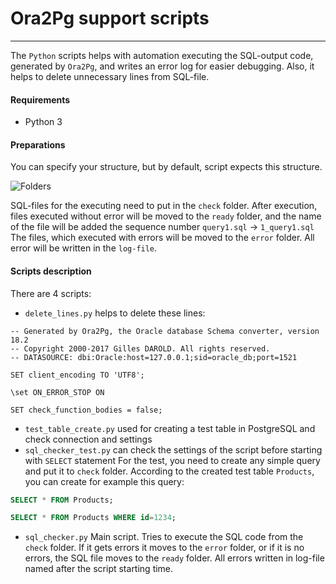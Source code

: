 # Ora2Pg support scripts
---
The `Python` scripts helps with automation executing the SQL-output code, generated by `Ora2Pg`, and writes an error log for easier debugging. Also, it helps to delete unnecessary lines from SQL-file.

#### Requirements
* Python 3

#### Preparations
You can specify your structure, but by default, script expects this structure.

![Folders](https://raw.githubusercontent.com/nurgalive/ora2pg_scripts/master/materials/1.png)

SQL-files for the executing need to put in the `check` folder.
After execution, files executed without error will be moved to the `ready` folder, and the name of the file will be added the sequence number `query1.sql` -> `1_query1.sql`
The files, which executed with errors will be moved to the `error` folder.
All error will be written in the `log-file`.

#### Scripts description
There are 4 scripts:
* `delete_lines.py` helps to delete these lines:
```
-- Generated by Ora2Pg, the Oracle database Schema converter, version 18.2
-- Copyright 2000-2017 Gilles DAROLD. All rights reserved.
-- DATASOURCE: dbi:Oracle:host=127.0.0.1;sid=oracle_db;port=1521

SET client_encoding TO 'UTF8';

\set ON_ERROR_STOP ON

SET check_function_bodies = false;
```
* `test_table_create.py` used for creating a test table in PostgreSQL and check connection and settings
* `sql_checker_test.py` can check the settings of the script before starting with `SELECT` statement
For the test, you need to create any simple query and put it to `check` folder.
According to the created test table `Products`, you can create for example this query:
```sql
SELECT * FROM Products;
```

```sql
SELECT * FROM Products WHERE id=1234;
```
* `sql_checker.py` Main script. Tries to execute the SQL code from the `check` folder. If it gets errors it moves to the `error` folder, or if it is no errors, the SQL file moves to the `ready` folder. All errors written in log-file named after the script starting time.


